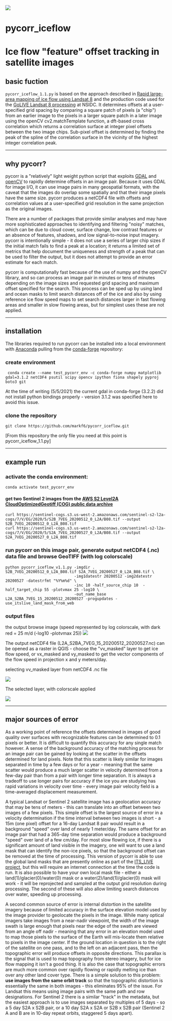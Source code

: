 ![](images/S2Banner_log10.png)
# pycorr_iceflow

# Ice flow "feature" offset tracking in satellite images

## basic fuction
`pycorr_iceflow_1.1.py` is based on the approach described in [Rapid large-area mapping of ice flow using Landsat 8](https://www.sciencedirect.com/science/article/pii/S003442571530211X) and the production code used for the [GoLIVE Landsat 8 processing](https://nsidc.org/data/golive) at NSIDC. It determines offsets at a user-specified grid spacing by comparing a square patch of pixels (a "chip") from an earlier image to the pixels in a larger square patch in a later image using the openCV cv2.matchTemplate function, a dft-based cross correlation which returns a correlation surface at integer pixel offsets between the two image chips.  Sub-pixel offset is determined by finding the peak of the spline of the correlation surface in the vicinity of the highest integer correlation peak.

---
## why pycorr?
pycorr is a "relatively" light weight python script that exploits [GDAL](https://gdal.org) and [openCV](https://opencv.org) to rapidly determine offsets in an image pair. Because it uses GDAL for image I/O, it can use image pairs in many geospatial formats, with the caveat that the images do overlap some spatially and that their image pixels have the same size. pycorr produces a netCDF4 file with offsets and correlation values at a user-specified grid resolution in the same projection as the original images.

There are a number of packages that provide similar analyses and may have more sophisticated approaches to identifying and filtering "noisy" matches, which can be due to cloud cover, surface change, low contrast features or an absence of features, shadows, and low signal-to-noise input imagery.  pycorr is intentionally simple - it does not use a series of larger chip sizes if the initial match fails to find a peak at a location; it returns a limited set of metrics that help document the uniqueness and strength of a peak that can be used to filter the output, but it does not attempt to provide an error estimate for each match.

pycorr is computationally fast because of the use of numpy and the openCV library, and so can process an image pair in minutes or tens of minutes depending on the image sizes and requested grid spacing and maximum offset specified for the search.  This process can be sped up by using land and ocean masks to limit search distances off of the ice and also by using reference ice flow speed maps to set search distances larger in fast flowing areas and smaller in slow flowing areas, but for simplest uses these are not applied.

---
## installation
The libraries required to run pycorr can be installed into a local environment with [Anaconda](https://www.anaconda.com/products/individual) pulling from the [conda-forge](https://conda-forge.org) repository:
### create environment
```
 conda create --name test_pycorr_env -c conda-forge numpy matplotlib gdal=3.1.2 netCDF4 psutil scipy opencv ipython fiona shapely pyproj boto3 git
```

At the time of writing (5/5/2021) the current gdal in conda-forge (3.2.2) did not install python bindings properly - version 3.1.2 was specified here to avoid this issue.

### clone the repository
```
git clone https://github.com/markf6/pycorr_iceflow.git
```

[From this repository the only file you need at this point is pycorr_iceflow_1.1.py]

---
## example run
### activate the conda environment:
```
conda activate test_pycorr_env
```


#### get two Sentinel 2 images from the [AWS S2 Level2A CloudOptimizedGeotiff (COG) public data archive](https://registry.opendata.aws/sentinel-2-l2a-cogs/)

```
curl https://sentinel-cogs.s3.us-west-2.amazonaws.com/sentinel-s2-l2a-cogs/7/V/EG/2020/5/S2B_7VEG_20200512_0_L2A/B08.tif --output S2B_7VEG_20200512_0_L2A_B08.tif
curl https://sentinel-cogs.s3.us-west-2.amazonaws.com/sentinel-s2-l2a-cogs/7/V/EG/2020/5/S2A_7VEG_20200527_0_L2A/B08.tif --output S2A_7VEG_20200527_0_L2A_B08.tif
```

### run pycorr on this image pair, generate output netCDF4 (.nc) data file and browse GeoTIFF (with log colorscale)
```
python pycorr_iceflow_v1.1.py -imgdir . S2B_7VEG_20200512_0_L2A_B08.tif S2A_7VEG_20200527_0_L2A_B08.tif \
                              -img1datestr 20200512 -img2datestr 20200527 -datestrfmt "%Y%m%d" \
                              -inc 10 -half_source_chip 10  -half_target_chip 55 -plotvmax 25 -log10 \
                              -out_name_base L2A_S2BA_7VEG_15_20200512_20200527 -progupdates -use_itslive_land_mask_from_web
 ```
### output files

the output browse image (speed represented by log colorscale, with dark red = 25 m/d (-log10 -plotvmax 25))
![](images/L2A_S2BA_7VEG_15_20200512_20200527_log10.png)

The output netCDF4 file (L2A_S2BA_7VEG_15_20200512_20200527.nc) can be opened as a raster in QGIS - choose the "vv_masked" layer to get ice flow speed, or vx_masked and vy_masked to get the vector components of the flow speed in projection x and y meters/day.

selecting vv_masked layer from netCDF4 .nc file

![](images/QGIS_selecting_vv_masked.png)


The selected layer, with colorscale applied

![](images/QGIS_speed_with_colorscale.png)

---
## major sources of error
As a working point of reference the offsets determined in images of good quality over surfaces with recognizable features can be determined to 0.1 pixels or better. It is difficult to quantify this accuracy for any single match however. A sense of the background accuracy of the matching process for an image pair can be gained by looking at the scatter in the offsets determined for land pixels. Note that this scatter is likely similar for images separated in time by a few days or for a year - meaning that the same scatter would produce a much larger scatter in velocity determined from a few-day pair than from a pair with longer time separation. It is always a tradeoff to use longer pairs for accuracy if the ice you are studying has rapid variations in velocity over time - every image pair velocity field is a time-averaged displacement measurement.

A typical Landsat or Sentinel 2 satellite image has a geolocation accuracy that may be tens of meters - this can translate into an offset between two images of a few pixels.  This simple offset is the largest source of error in a velocity determination if the time interval between two images is short - a 15m (one pixel) offset for a 16-day Landsat 8 pair would result in a background "speed" over land of nearly 1 meter/day.  The same offset for an image pair that had a 365-day time separation would produce a background "speed" over land of a few cm/day.  For most slow flowing ice, if there is a significant amount of land visible in the imagery, one will want to use a land mask that can identify the non-ice pixels, so that the background offset can be removed at the time of processing.  This version of pycorr is able to use the global land masks that are presently online as part of the [ITS_LIVE project](https://its-live.jpl.nasa.gov), but this will require an internet connection at the time the code is run.  It is also possible to have your own local mask file - either a land(1)/glacier(0)/water(0) mask or a water(2)/land(1)/glacier(0) mask will work - it will be reprojected and sampled at the output grid resolution during processing. The second of these will also allow limiting search distances over water, speeding up processing.


A second common source of error is internal distortion in the satellite imagery because of limited accuracy in the surface elevation model used by the image provider to geolocate the pixels in the image. While many optical imagers take images from a near-nadir viewpoint, the width of the image swath is large enough that pixels near the edge of the swath are viewed from an angle off nadir - meaning that any error in an elevation model used to map those pixels to the surface of the Earth will mis-locate them relative to pixels in the image center.  If the ground location in question is to the right of the satellite on one pass, and to the left on an adjacent pass, then the topographic error will produce offsets in opposite directions. This parallax is the signal that is used to map topography from stereo imagery, but for ice flow mapping it isn't a good thing. It is also the case that topographic errors are much more common over rapidly flowing or rapidly melting ice than over any other land cover type.  There is a simple solution to this problem: **use images from the same orbit track** so that the topographic distortion is essentially the same in both images - this eliminates 95% of the issue.  For Landsat this means using image pairs with the same path and row designations. For Sentinel 2 there is a similar "track" in the metadata, but the easiest approach is to use images separated by multiples of 5 days - so a 5 day S2A x S2B pair, or a 10 day S2A x S2A or S2B x S2B pair (Sentinel 2 A and B are in 10-day repeat orbits, staggered 5 days apart).












